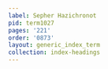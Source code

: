 ```yaml
---
label: Sepher Hazichronot
pid: term1027
pages: '221'
order: '0873'
layout: generic_index_term
collection: index-headings
---
```

